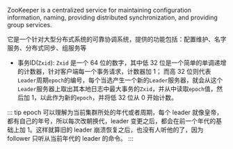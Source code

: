 ZooKeeper is a centralized service for maintaining configuration information, naming, providing distributed synchronization, and providing group services.

它是一个针对大型分布式系统的可靠协调系统，提供的功能包括：配置维护、名字服务、分布式同步、组服务等


- 事务ID(`Zxid`):  `Zxid` 是一个 64 位的数字，其中低 32 位是一个简单的单调递增的计数器，针对客户端每一个事务请求，计数器加 1；
而高 32 位则代表`Leader`周期`epoch`的编号，每个当选产生一个新的`Leader`服务器，就会从这个`Leader`服务器上取出其本地日志中最大事务的`Zxid`，并从中读取`epoch`值，然后加 1，以此作为新的`epoch`，并将低 32 位从 0 开始计数。

::: tip  epoch
可以理解为当前集群所处的年代或者周期，每个 leader 就像皇帝，都有自己的年号，所以每次改朝换代，leader 变更之后，都会在前一个年代的基础上加 1。这样就算旧的 leader 崩溃恢复之后，也没有人听他的了，因为 follower 只听从当前年代的 leader 的命令。
:::